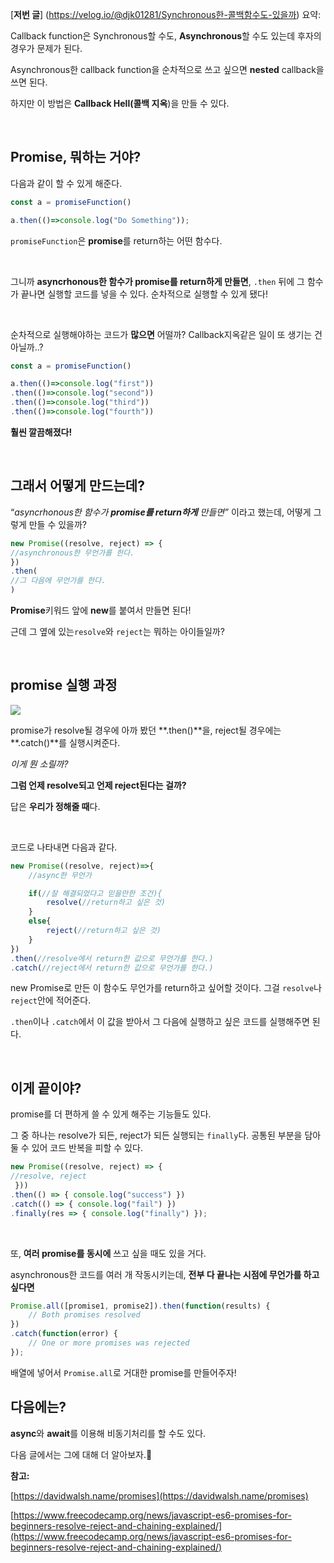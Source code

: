 [**저번 글**] (https://velog.io/@djk01281/Synchronous한-콜백함수도-있을까) 요약:

Callback function은 Synchronous할 수도, **Asynchronous**할 수도 있는데 후자의 경우가 문제가 된다.

Asynchronous한 callback function을 순차적으로 쓰고 싶으면 **nested** callback을 쓰면 된다.

하지만 이 방법은 **Callback Hell(콜백 지옥**)을 만들 수 있다.

<br>

## Promise, 뭐하는 거야?

다음과 같이 할 수 있게 해준다.

```jsx
const a = promiseFunction()

a.then(()=>console.log("Do Something"));
```

`promiseFunction`은 **promise**를 return하는 어떤 함수다.

<br>

그니까 **asyncrhonous한 함수가 promise를 return하게 만들면**, `.then` 뒤에 그 함수가 끝나면 실행할 코드를 넣을 수 있다. 순차적으로 실행할 수 있게 됐다!

<br>

순차적으로 실행해야하는 코드가 **많으면** 어떨까? Callback지옥같은 일이 또 생기는 건 아닐까..?

```jsx
const a = promiseFunction()

a.then(()=>console.log("first"))
.then(()=>console.log("second"))
.then(()=>console.log("third"))
.then(()=>console.log("fourth"))
```

**훨씬 깔끔해졌다!**

<br>

## 그래서 어떻게 만드는데?

“*asyncrhonous한 함수가 **promise를 return하게** 만들면”* 이라고 했는데, 어떻게 그렇게 만들 수 있을까?

```jsx
new Promise((resolve, reject) => {
//asynchronous한 무언가를 한다.
})
.then(
//그 다음에 무언가를 한다.
)
```

**Promise**키워드 앞에 **new**를 붙여서 만들면 된다!

근데 그 옆에 있는`resolve`와 `reject`는 뭐하는 아이들일까?

<br>

## promise 실행 과정

![](https://www.freecodecamp.org/news/content/images/2020/06/Ekran-Resmi-2020-06-06-12.21.27.png)

promise가 resolve될 경우에 아까 봤던 **.then()**을, reject될 경우에는 **.catch()**를 실행시켜준다.

*이게 뭔 소릴까?*

**그럼 언제 resolve되고 언제 reject된다는 걸까?** 

답은 **우리가 정해줄 때**다.

<br>

코드로 나타내면 다음과 같다.

```jsx
new Promise((resolve, reject)=>{
	//async한 무언가

	if(//잘 해결되었다고 믿을만한 조건){
		resolve(//return하고 싶은 것)
	}
	else{
		reject(//return하고 싶은 것)
	}
})
.then(//resolve에서 return한 값으로 무언가를 한다.)
.catch(//reject에서 return한 값으로 무언가를 한다.)

```

new Promise로 만든 이 함수도 무언가를 return하고 싶어할 것이다. 그걸 `resolve`나 `reject`안에 적어준다.

`.then`이나 `.catch`에서 이 값을 받아서 그 다음에 실행하고 싶은 코드를 실행해주면 된다.

<br>

## 이게 끝이야?

promise를 더 편하게 쓸 수 있게 해주는 기능들도 있다. 

그 중 하나는 resolve가 되든, reject가 되든 실행되는 `finally`다. 공통된 부분을 담아둘 수 있어 코드 반복을 피할 수 있다.

```jsx
new Promise((resolve, reject) => { 
//resolve, reject
 }))
.then(() => { console.log("success") })
.catch(() => { console.log("fail") })
.finally(res => { console.log("finally") });
```

<br>

또, **여러 promise를 동시에** 쓰고 싶을 때도 있을 거다. 

asynchronous한 코드를 여러 개 작동시키는데, **전부 다 끝나는 시점에 무언가를 하고 싶다면** 

```jsx
Promise.all([promise1, promise2]).then(function(results) {
	// Both promises resolved
})
.catch(function(error) {
	// One or more promises was rejected
});
```

배열에 넣어서 `Promise.all`로 거대한 promise를 만들어주자!

## 다음에는?

**async**와 **await**를 이용해 비동기처리를 할 수도 있다. 

다음 글에서는 그에 대해 더 알아보자.🍰

**참고:**

[https://davidwalsh.name/promises](https://davidwalsh.name/promises)

[https://www.freecodecamp.org/news/javascript-es6-promises-for-beginners-resolve-reject-and-chaining-explained/](https://www.freecodecamp.org/news/javascript-es6-promises-for-beginners-resolve-reject-and-chaining-explained/)
